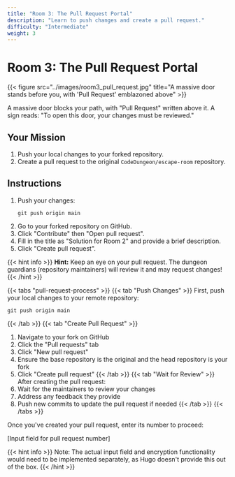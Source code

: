 ```yaml
---
title: "Room 3: The Pull Request Portal"
description: "Learn to push changes and create a pull request."
difficulty: "Intermediate"
weight: 3
---
```


# Room 3: The Pull Request Portal

{{< figure src="../images/room3_pull_request.jpg" title="A massive door stands before you, with 'Pull Request' emblazoned above" >}}

A massive door blocks your path, with "Pull Request" written above it. A sign reads: "To open this door, your changes must be reviewed."

## Your Mission

1. Push your local changes to your forked repository.
2. Create a pull request to the original `CodeDungeon/escape-room` repository.

## Instructions

1. Push your changes:
   ```
   git push origin main
   ```
2. Go to your forked repository on GitHub.
3. Click "Contribute" then "Open pull request".
4. Fill in the title as "Solution for Room 2" and provide a brief description.
5. Click "Create pull request".

{{< hint info >}}
**Hint:** Keep an eye on your pull request. The dungeon guardians (repository maintainers) will review it and may request changes!
{{< /hint >}}

{{< tabs "pull-request-process" >}}
{{< tab "Push Changes" >}}
First, push your local changes to your remote repository:
```
git push origin main
```
{{< /tab >}}
{{< tab "Create Pull Request" >}}
1. Navigate to your fork on GitHub
2. Click the "Pull requests" tab
3. Click "New pull request"
4. Ensure the base repository is the original and the head repository is your fork
5. Click "Create pull request"
{{< /tab >}}
{{< tab "Wait for Review" >}}
After creating the pull request:
1. Wait for the maintainers to review your changes
2. Address any feedback they provide
3. Push new commits to update the pull request if needed
{{< /tab >}}
{{< /tabs >}}

Once you've created your pull request, enter its number to proceed:

[Input field for pull request number]

{{< hint info >}}
Note: The actual input field and encryption functionality would need to be implemented separately, as Hugo doesn't provide this out of the box.
{{< /hint >}}